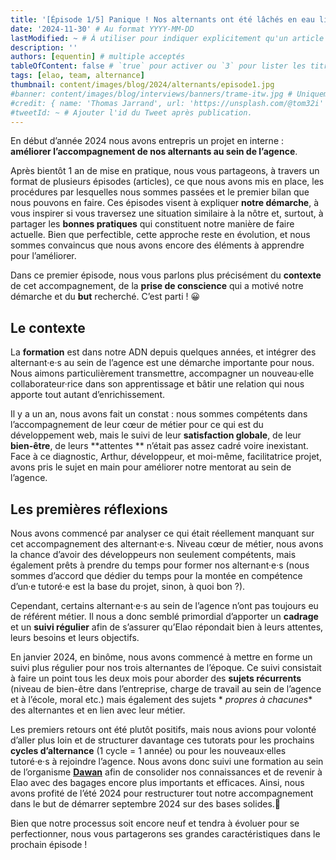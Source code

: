 ```yaml
---
title: '[Épisode 1/5] Panique ! Nos alternants ont été lâchés en eau libre'
date: '2024-11-30' # Au format YYYY-MM-DD
lastModified: ~ # À utiliser pour indiquer explicitement qu'un article à été mis à jour
description: ''
authors: [equentin] # multiple acceptés
tableOfContent: false # `true` pour activer ou `3` pour lister les titres sur 3 niveaux.
tags: [elao, team, alternance]
thumbnail: content/images/blog/2024/alternants/episode1.jpg
#banner: content/images/blog/interviews/banners/trame-itw.jpg # Uniquement si différent de la minitature (thumbnail)
#credit: { name: 'Thomas Jarrand', url: 'https://unsplash.com/@tom32i' } # Pour créditer la photo utilisée en miniature
#tweetId: ~ # Ajouter l'id du Tweet après publication.
---
```



En début d’année 2024 nous avons entrepris un projet en interne : **améliorer l’accompagnement de nos alternants au sein
de l’agence**.  

Après bientôt 1 an de mise en pratique, nous vous partageons, à travers un format de plusieurs épisodes (articles), 
ce que nous avons mis en place, les procédures par lesquelles nous sommes passées et le premier bilan que
nous pouvons en faire. Ces épisodes visent à expliquer **notre démarche**, à vous inspirer si vous traversez une
situation similaire à la nôtre et, surtout, à partager les **bonnes pratiques** qui constituent notre manière de faire
actuelle. Bien que perfectible, cette approche reste en évolution, et nous sommes convaincus que nous avons encore des
éléments à apprendre pour l’améliorer.

Dans ce premier épisode, nous vous parlons plus précisément du **contexte** de cet accompagnement, de la **prise de
conscience** qui a motivé notre démarche et du **but** recherché. C’est parti ! 😀

## Le contexte

La **formation** est dans notre ADN depuis quelques années, et intégrer des alternant·e·s au sein de l’agence est une
démarche importante pour nous.
Nous aimons particulièrement transmettre, accompagner un nouveau·elle collaborateur·rice dans son apprentissage et bâtir
une relation qui nous apporte tout autant d’enrichissement.

Il y a un an, nous avons fait un constat : nous sommes compétents dans l’accompagnement de leur cœur de métier pour ce
qui est du développement web, mais le suivi de leur **satisfaction globale**, de leur **bien-être**, de leurs **attentes
** n’était pas assez cadré voire inexistant. Face à ce diagnostic, Arthur, développeur, et moi-même, facilitatrice
projet, avons pris le sujet en main pour améliorer notre mentorat au sein de l’agence.

## Les premières réflexions

Nous avons commencé par analyser ce qui était réellement manquant sur cet accompagnement des alternant·e·s. Niveau cœur
de métier, nous avons la chance d’avoir des développeurs non seulement compétents, mais également prêts à prendre du
temps pour former nos alternant·e·s (nous sommes d’accord que dédier du temps pour la montée en compétence d’un·e
tutoré·e est la base du projet, sinon, à quoi bon ?).

Cependant, certains alternant·e·s au sein de l’agence n’ont pas toujours eu de référent métier. Il nous a donc semblé
primordial d’apporter un **cadrage** et un **suivi régulier** afin de s’assurer qu’Elao répondait bien à leurs attentes,
leurs besoins et leurs objectifs.

En janvier 2024, en binôme, nous avons commencé à mettre en forme un suivi plus régulier pour nos trois alternantes de
l’époque. Ce suivi consistait à faire un point tous les deux mois pour aborder des **sujets récurrents** (niveau de
bien-être dans l’entreprise, charge de travail au sein de l’agence et à l’école, moral etc.) mais également des sujets *
*propres à chacunes** des alternantes et en lien avec leur métier.  

Les premiers retours ont été plutôt positifs, mais nous avions pour volonté d’aller plus loin et de structurer davantage
ces tutorats pour les prochains **cycles d’alternance** (1 cycle = 1 année) ou pour les nouveaux·elles tutoré·e·s à
rejoindre l’agence. Nous avons donc suivi une formation au sein de
l’organisme <a href="https://www.dawan.fr/" target="blank">**Dawan**</a>  afin de consolider nos connaissances et de
revenir à Elao avec des bagages encore plus importants et efficaces.
Ainsi, nous avons profité de l’été 2024 pour restructurer tout notre accompagnement dans le but de démarrer septembre
2024 sur des bases solides.💪

Bien que notre processus soit encore neuf et tendra à évoluer pour se perfectionner, nous vous partagerons ses grandes
caractéristiques dans le prochain épisode ! 




